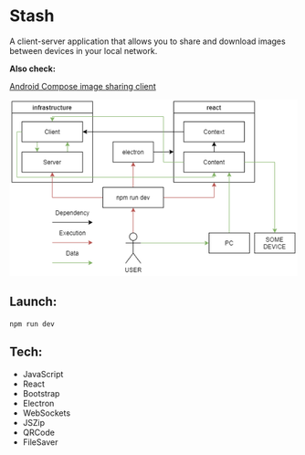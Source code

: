 # Stash
A client-server application that allows you to share and download images between devices in your local network.

**Also check:**

[Android Compose image sharing client](https://github.com/numq/Stash)

![Architecture diagram](./media/stash_electron_scheme.png)

## Launch:
```
npm run dev
```

## Tech:
- JavaScript
- React
- Bootstrap
- Electron
- WebSockets
- JSZip
- QRCode
- FileSaver
